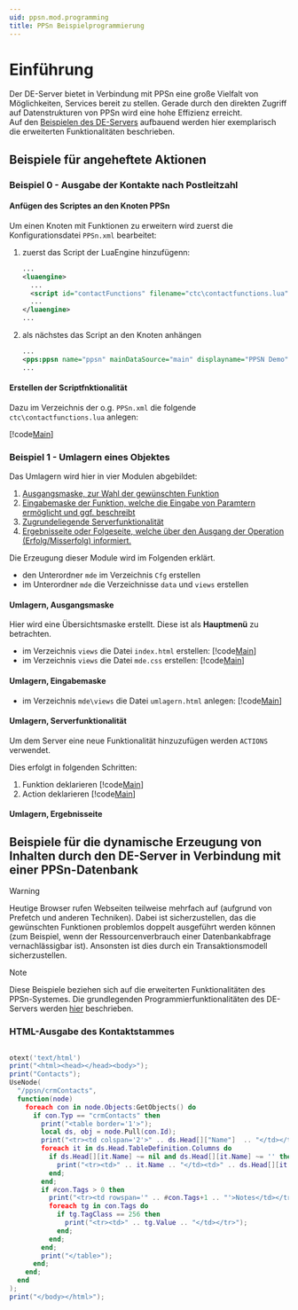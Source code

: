 ```yaml
---
uid: ppsn.mod.programming
title: PPSn Beispielprogrammierung
---
```


# Einführung

Der DE-Server bietet in Verbindung mit PPSn eine große Vielfalt von Möglichkeiten, Services bereit zu stellen. Gerade durch den direkten Zugriff auf Datenstrukturen von PPSn wird eine hohe Effizienz erreicht.  
Auf den [Beispielen des DE-Servers](xref:des.firststeps.programming) aufbauend werden hier exemplarisch die erweiterten Funktionalitäten beschrieben.

## Beispiele für angeheftete Aktionen

### Beispiel 0 - Ausgabe der Kontakte nach Postleitzahl

#### Anfügen des Scriptes an den Knoten PPSn

Um einen Knoten mit Funktionen zu erweitern wird zuerst die Konfigurationsdatei `PPSn.xml` bearbeitet:

1. zuerst das Script der LuaEngine hinzufügenn:
   ```xml
   ...
   <luaengine>
     ...
     <script id="contactFunctions" filename="ctc\contactfunctions.lua"/>
     ...
   </luaengine>
   ...
   ```

1. als nächstes das Script an den Knoten anhängen
   ```xml
   ...
   <pps:ppsn name="ppsn" mainDataSource="main" displayname="PPSN Demo" script="contactFunctions">
   ...
   ```

#### Erstellen der Scriptfnktionalität

Dazu im Verzeichnis der o.g. `PPSn.xml` die folgende `ctc\contactfunctions.lua` anlegen:

[!code[Main](ctc/contactfunctions.lua)]


### Beispiel 1 - Umlagern eines Objektes

Das Umlagern wird hier in vier Modulen abgebildet:

1. [Ausgangsmaske, zur Wahl der gewünschten Funktion](#umlagern-ausgangsmaske)
1. [Eingabemaske der Funktion, welche die Eingabe von Paramtern ermöglicht und ggf. beschreibt](#umlagern-eingabemaske)
1. [Zugrundeliegende Serverfunktionalität](#umlagern-serverfunktionalität)
1. [Ergebnisseite oder Folgeseite, welche über den Ausgang der Operation (Erfolg/Misserfolg) informiert.](#umlagern-ergebnisseite)

Die Erzeugung dieser Module wird im Folgenden erklärt.

* den Unterordner `mde` im Verzeichnis `Cfg` erstellen
* im Unterordner `mde` die Verzeichnisse `data` und `views` erstellen

#### Umlagern, Ausgangsmaske

Hier wird eine Übersichtsmaske erstellt. Diese ist als __Hauptmenü__ zu betrachten.

* im Verzeichnis `views` die Datei `index.html` erstellen:
   [!code[Main](code/index.html)]
* im Verzeichnis `views` die Datei `mde.css` erstellen:
   [!code[Main](code/mde.css)]

#### Umlagern, Eingabemaske

* im Verzeichnis `mde\views` die Datei `umlagern.html` anlegen:
   [!code[Main](code/umlagern.html)]

#### Umlagern, Serverfunktionalität

Um dem Server eine neue Funktionalität hinzuzufügen werden `ACTIONS` verwendet.

Dies erfolgt in folgenden Schritten:
1. Funktion deklarieren
   [!code[Main](code/mde.lua?range=2-57)]
1. Action deklarieren
   [!code[Main](code/mde.lua?range=64-74)]

#### Umlagern, Ergebnisseite


## Beispiele für die dynamische Erzeugung von Inhalten durch den DE-Server in Verbindung mit einer PPSn-Datenbank

> [!WARNING]
> Heutige Browser rufen Webseiten teilweise mehrfach auf (aufgrund von Prefetch und anderen Techniken). Dabei ist sicherzustellen, das die gewünschten Funktionen problemlos doppelt ausgeführt werden können (zum Beispiel, wenn der Ressourcenverbrauch einer Datenbankabfrage vernachlässigbar ist). Ansonsten ist dies durch ein Transaktionsmodell sicherzustellen.

> [!NOTE]
> Diese Beispiele beziehen sich auf die erweiterten Funktionalitäten des PPSn-Systemes. Die grundlegenden Programmierfunktionalitäten des DE-Servers werden [ hier](xref:des.firststeps.programming) beschrieben.

### HTML-Ausgabe des Kontaktstammes

```lua

otext('text/html')
print("<html><head></head><body>");
print("Contacts");
UseNode(
  "/ppsn/crmContacts",
  function(node)
    foreach con in node.Objects:GetObjects() do
      if con.Typ == "crmContacts" then
        print("<table border='1'>");
        local ds, obj = node.Pull(con.Id);
        print("<tr><td colspan='2'>" .. ds.Head[]["Name"]  .. "</td></tr>");
        foreach it in ds.Head.TableDefinition.Columns do
          if ds.Head[][it.Name] ~= nil and ds.Head[][it.Name] ~= '' then
            print("<tr><td>" .. it.Name .. "</td><td>" .. ds.Head[][it.Name] .. "</td></tr>");
          end;
        end;
        if #con.Tags > 0 then
          print("<tr><td rowspan='" .. #con.Tags+1 .. "'>Notes</td></tr>");
          foreach tg in con.Tags do
            if tg.TagClass == 256 then
              print("<tr><td>" .. tg.Value .. "</td></tr>");
            end;
          end;
        end;
        print("</table>");
      end;
    end;
  end
);
print("</body></html>");

```